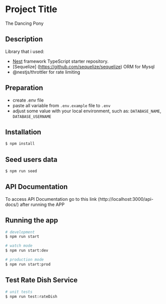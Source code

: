 # Project Title

The Dancing Pony 

## Description

Library that i used: 
- [Nest](https://github.com/nestjs/nest) framework TypeScript starter repository.
- [Sequelize] (https://github.com/sequelize/sequelize) ORM for Mysql
-  @nestjs/throttler for rate limiting

## Preparation
- create .env file
- paste all variable from `.env.example` file to `.env`
- adjust some value with your local environment, such as: `DATABASE_NAME`, `DATABASE_USERNAME`

## Installation

```bash
$ npm install
```


## Seed users data
```bash
$ npm run seed
```
## API Documentation
To access API Documentation go to this link (http://localhost:3000/api-docs/) after running the APP 

## Running the app

```bash
# development
$ npm run start

# watch mode
$ npm run start:dev

# production mode
$ npm run start:prod
```

## Test Rate Dish Service

```bash
# unit tests
$ npm run test:rateDish
```

